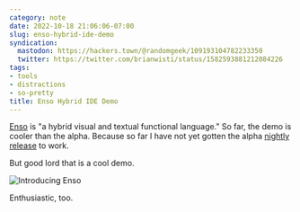 ```yaml
---
category: note
date: 2022-10-18 21:06:06-07:00
slug: enso-hybrid-ide-demo
syndication:
  mastodon: https://hackers.town/@randomgeek/109193104782233350
  twitter: https://twitter.com/brianwisti/status/1582593881212084226
tags:
- tools
- distractions
- so-pretty
title: Enso Hybrid IDE Demo
---
```


[Enso](https://enso.org) is "a hybrid visual and textual functional language." So far, the demo is cooler than the alpha. Because so far I have not yet gotten the alpha [nightly release](https://github.com/enso-org/enso/releases) to work.

But good lord that is a cool demo.

![Introducing Enso](https://www.youtube.com/watch?v=fQvWMoOjmQk)

Enthusiastic, too.
